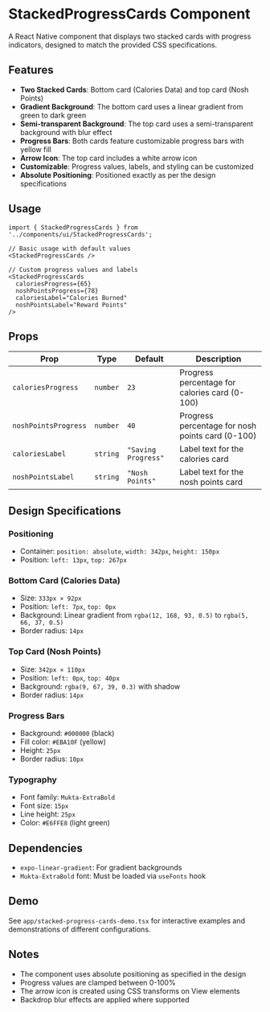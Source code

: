 # StackedProgressCards Component

A React Native component that displays two stacked cards with progress indicators, designed to match the provided CSS specifications.

## Features

- **Two Stacked Cards**: Bottom card (Calories Data) and top card (Nosh Points)
- **Gradient Background**: The bottom card uses a linear gradient from green to dark green
- **Semi-transparent Background**: The top card uses a semi-transparent background with blur effect
- **Progress Bars**: Both cards feature customizable progress bars with yellow fill
- **Arrow Icon**: The top card includes a white arrow icon
- **Customizable**: Progress values, labels, and styling can be customized
- **Absolute Positioning**: Positioned exactly as per the design specifications

## Usage

```tsx
import { StackedProgressCards } from '../components/ui/StackedProgressCards';

// Basic usage with default values
<StackedProgressCards />

// Custom progress values and labels
<StackedProgressCards 
  caloriesProgress={65}
  noshPointsProgress={78}
  caloriesLabel="Calories Burned"
  noshPointsLabel="Reward Points"
/>
```

## Props

| Prop | Type | Default | Description |
|------|------|---------|-------------|
| `caloriesProgress` | `number` | `23` | Progress percentage for calories card (0-100) |
| `noshPointsProgress` | `number` | `40` | Progress percentage for nosh points card (0-100) |
| `caloriesLabel` | `string` | `"Saving Progress"` | Label text for the calories card |
| `noshPointsLabel` | `string` | `"Nosh Points"` | Label text for the nosh points card |

## Design Specifications

### Positioning
- Container: `position: absolute`, `width: 342px`, `height: 150px`
- Position: `left: 13px`, `top: 267px`

### Bottom Card (Calories Data)
- Size: `333px × 92px`
- Position: `left: 7px`, `top: 0px`
- Background: Linear gradient from `rgba(12, 168, 93, 0.5)` to `rgba(5, 66, 37, 0.5)`
- Border radius: `14px`

### Top Card (Nosh Points)
- Size: `342px × 110px`
- Position: `left: 0px`, `top: 40px`
- Background: `rgba(9, 67, 39, 0.3)` with shadow
- Border radius: `14px`

### Progress Bars
- Background: `#000000` (black)
- Fill color: `#EBA10F` (yellow)
- Height: `25px`
- Border radius: `10px`

### Typography
- Font family: `Mukta-ExtraBold`
- Font size: `15px`
- Line height: `25px`
- Color: `#E6FFE8` (light green)

## Dependencies

- `expo-linear-gradient`: For gradient backgrounds
- `Mukta-ExtraBold` font: Must be loaded via `useFonts` hook

## Demo

See `app/stacked-progress-cards-demo.tsx` for interactive examples and demonstrations of different configurations.

## Notes

- The component uses absolute positioning as specified in the design
- Progress values are clamped between 0-100%
- The arrow icon is created using CSS transforms on View elements
- Backdrop blur effects are applied where supported 